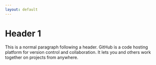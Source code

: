 ```yaml
---
layout: default
---
```


# Header 1

This is a normal paragraph following a header. GitHub is a code hosting platform for version control and collaboration. It lets you and others work together on projects from anywhere.

